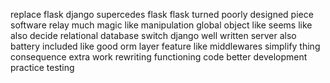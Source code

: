 replace flask django supercedes flask flask turned poorly designed piece software relay much magic like manipulation global object like seems like also decide relational database switch django well written server also battery included like good orm layer feature like middlewares simplify thing consequence extra work rewriting functioning code better development practice testing